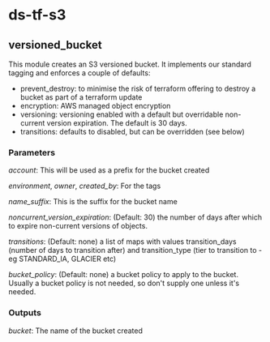 # ds-tf-s3
## versioned_bucket
This module creates an S3 versioned bucket. It implements our standard tagging and enforces a couple of defaults:

- prevent_destroy: to minimise the risk of terraform offering to destroy a bucket as part of a terraform update
- encryption: AWS managed object encryption
- versioning: versioning enabled with a default but overridable non-current version expiration. The default is 30 days.
- transitions: defaults to disabled, but can be overridden (see below)

### Parameters
*account*: This will be used as a prefix for the bucket created

*environment*, *owner*, *created_by*: For the tags

*name_suffix*: This is the suffix for the bucket name

*noncurrent_version_expiration*: (Default: 30) the number of days after which to expire non-current versions of objects.
 
*transitions*: (Default: none) a list of maps with values transition_days (number of days to transition after) and transition_type (tier to transition to - eg STANDARD_IA, GLACIER etc)

*bucket_policy*: (Default: none) a bucket policy to apply to the bucket. Usually a bucket policy is not needed, so don't supply one unless it's needed.
### Outputs
*bucket*: The name of the bucket created
